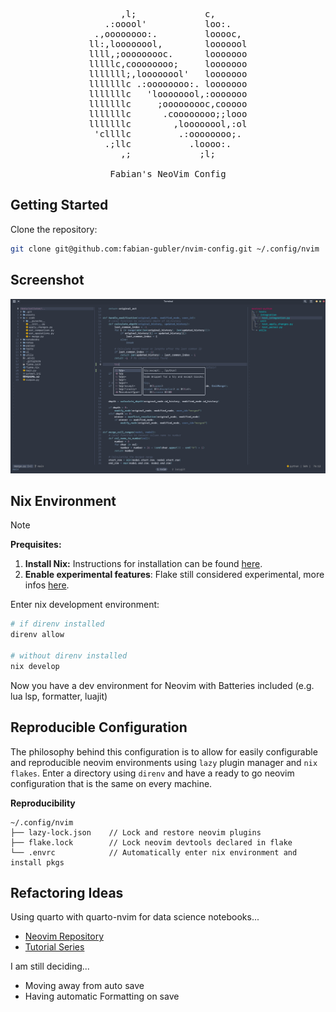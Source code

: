 <pre align="center">
      ,l;             c,      
   .:ooool'           loo:.   
 .,oooooooo:.         looooc, 
ll:,loooooool,        looooool
llll,;ooooooooc.      looooooo
lllllc,coooooooo;     looooooo
lllllll;,loooooool'   looooooo
lllllllc .:oooooooo:. looooooo
lllllllc   'loooooool,:ooooooo
lllllllc     ;ooooooooc,cooooo
lllllllc      .coooooooo;;looo
lllllllc        ,loooooool,:ol
 'cllllc         .:oooooooo;. 
   .;llc           .loooo:.   
      ,;             ;l;      

Fabian's NeoVim Config
</pre>


## Getting Started

Clone the repository:

```bash
git clone git@github.com:fabian-gubler/nvim-config.git ~/.config/nvim
```

## Screenshot
![config preview](https://raw.githubusercontent.com/fabian-gubler/nvim-config/main/doc/preview_full.png)

## Nix Environment

> [!NOTE]
> **Prequisites:** 
> 1. **Install Nix:** Instructions for installation can be found [here](https://nixos.org/download.html).
> 2. **Enable experimental features**: Flake still considered experimental, more infos [here](https://nixos.wiki/wiki/Flakes).

Enter nix development environment:

```bash
# if direnv installed
direnv allow

# without direnv installed
nix develop
```

Now you have a dev environment for Neovim with
Batteries included (e.g. lua lsp, formatter, luajit)

## Reproducible Configuration
The philosophy behind this configuration is to allow for easily configurable and reproducible neovim environments using `lazy` plugin manager and `nix flakes`. Enter a directory using `direnv` and have a ready to go neovim configuration that is the same on every machine.

**Reproducibility**
```
~/.config/nvim
├── lazy-lock.json    // Lock and restore neovim plugins
├── flake.lock        // Lock neovim devtools declared in flake
└── .envrc            // Automatically enter nix environment and install pkgs
```

## Refactoring Ideas

Using quarto with quarto-nvim for data science notebooks...

- [Neovim Repository](https://github.com/quarto-dev/quarto-nvim)
- [Tutorial Series](https://www.youtube.com/watch?v=3sj7clNowlA&list=PLabWm-zCaD1axcMGvf7wFxJz8FZmyHSJ7&index=1)

I am still deciding...

- Moving away from auto save
- Having automatic Formatting on save
